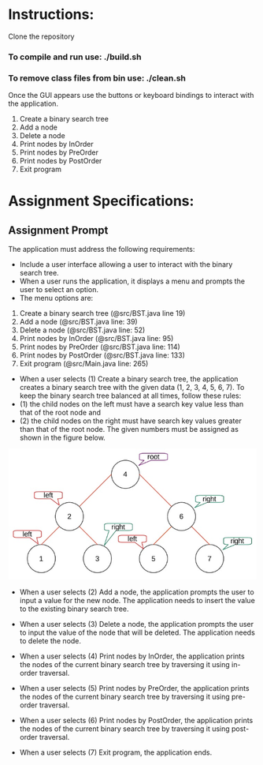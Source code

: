 # Instructions:
Clone the repository
### To compile and run use: ./build.sh
### To remove class files from bin use: ./clean.sh
Once the GUI appears use the buttons or keyboard bindings to interact with the application.
1. Create a binary search tree
2. Add a node
3. Delete a node
4. Print nodes by InOrder
5. Print nodes by PreOrder
6. Print nodes by PostOrder
7. Exit program

# Assignment Specifications:

## Assignment Prompt
The application must address the following requirements:

- Include a user interface allowing a user to interact with the binary search tree.
- When a user runs the application, it displays a menu and prompts the user to select an option.
- The menu options are:
1. Create a binary search tree  (@src/BST.java line 19)
2. Add a node   (@src/BST.java line: 39)
3. Delete a node    (@src/BST.java line: 52)
4. Print nodes by InOrder   (@src/BST.java line: 95)
5. Print nodes by PreOrder  (@src/BST.java line: 114)
6. Print nodes by PostOrder    (@src/BST.java line: 133)
7. Exit program    (@src/Main.java line: 265)
- When a user selects (1) Create a binary search tree, the application creates a binary search tree with the given data (1, 2, 3, 4, 5, 6, 7). To keep the binary search tree balanced at all times, follow these rules: 
- (1) the child nodes on the left must have a search key value less than that of the root node and 
- (2) the child nodes on the right must have search key values greater than that of the root node.
The given numbers must be assigned as shown in the figure below.

![diagram](./images/cs201-1-diagram.jpeg "Diagram")


- When a user selects (2) Add a node, the application prompts the user to input a value for the new node. The application needs to insert the value to the existing binary search tree.

- When a user selects (3) Delete a node, the application prompts the user to input the value of the node that will be deleted. The application needs to delete the node.

- When a user selects (4) Print nodes by InOrder, the application prints the nodes of the current binary search tree by traversing it using in-order traversal.

- When a user selects (5) Print nodes by PreOrder, the application prints the nodes of the current binary search tree by traversing it using pre-order traversal.

- When a user selects (6) Print nodes by PostOrder, the application prints the nodes of the current binary search tree by traversing it using post-order traversal.

- When a user selects (7) Exit program, the application ends.
